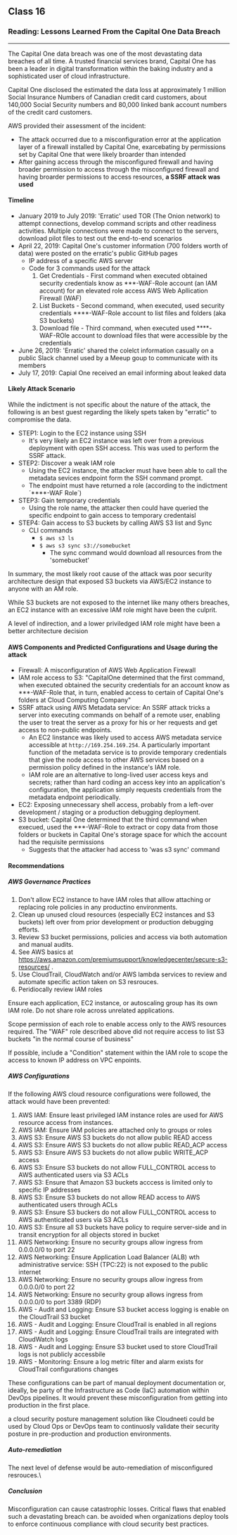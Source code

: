 ## Class 16

### Reading: Lessons Learned From the Capital One Data Breach

------

The Capital One data breach was one of the most devastating data breaches of all time. A trusted financial services brand, Capital One has been a leader in digital transformation within the baking industry and a sophisticated user of cloud infrastructure.

Capital One disclosed the estimated the data loss at approximately 1 million Social Insurance Numbers of Canadian credit card customers, about 140,000 Social Security numbers and 80,000 linked bank account numbers of the credit card customers.

AWS provided their assessment of the incident:

+ The attack occurred due to a misconfiguration error at the application layer of a firewall installed by Capital One, exarcebating by permissions set by Capital One that were likely broarder than intended
+ After gaining access through the misconfigured firewall and having broader permission to access through the misconfigured firewall and having broarder permissions to access resources, **a SSRF attack was used**

#### Timeline

+ January 2019 to July 2019: 'Erratic' used TOR (The Onion network) to attempt connections, develop command scripts and other readiness activities. Multiple connections were made to connect to the servers, download pilot files to test out the end-to-end scenarios 
+ April 22, 2019: Capital One's customer information (700 folders worth of data) were posted on the erratic's public GitHub pages
  + IP address of a specific AWS server
  + Code for 3 commands used for the attack
    1. Get Credentials - First command when executed obtained security credentials know as ***-WAF-Role account (an IAM account) for an elevated role access AWS Web Apllication Firewall (WAF)
    2. List Buckets - Second command, when executed, used security credentials ****-WAF-Role account to list files and folders (aka S3 buckets)
    3. Download file - Third command, when executed used ****-WAF-ROle account to download files that were accessible by the credentials
+ June 26, 2019: 'Erratic' shared the colelct information casually on a public Slack channel used by a Meeup goup to communicate with its members
+ July 17, 2019: Capial One received an email informing about leaked data

#### Likely Attack Scenario

While the indictment is not specific about the nature of the attack, the following is an best guest regarding the likely spets taken by "erratic" to compromise the data.

+ STEP1: Login to the EC2 instance using SSH
  + It's very likely an EC2 instance was left over from a previous deployment with open SSH access. This was used to perform the SSRF attack.
+ STEP2: Discover a weak IAM role
  + Using the EC2 instance, the attacker must have been able to call the metadata sevices endpoint form the SSH command prompt.
  + The endpoint must have returned a role (according to the indictment ´****-WAF Role´)
+ STEP3: Gain temporary credentials
  + Using the role name, the attacker then could have queried the specific endpoint to gain access to temporary credentaisl 
+ STEP4: Gain access to S3 buckets by calling AWS S3 list and Sync
  + CLI commands
    + `$ aws s3 ls`
    + `$ aws s3 sync s3://somebucket`
      + The sync command would download all resources from the 'somebucket'

In summary, the most likely root cause of the attack was poor security architecture design that exposed S3 buckets via AWS/EC2 instance to anyone with an AM role.

While S3 buckets are not exposed to the internet like many others breaches, an EC2 instance with an excessive IAM role might have been the culprit.

A level of indirection, and a lower priviledged IAM role might have been a better architecture decision

#### AWS Components and Predicted Configurations and Usage during the attack

+ Firewall: A misconfiguration of AWS Web Application Firewall
+ IAM role access to S3: "CapitalOne determined that the first command, when executed obtained the security credentials for an account know as ***-WAF-Role that, in turn, enabled access to certain of Capital One's folders at Cloud Computing Company"
+ SSRF attack using AWS Metadata service: An SSRF attack tricks a server into executing commands on behalf of a remote user, enabling the user to treat the server as a proxy for his or her requests and get access to non-public endpoints.
  + An EC2 Iinstance was likely used to access AWS metadata service accessible at `http://169.254.169.254`. A particularly important function of the metadata service is to provide temporary credentials that give the node access to other AWS services based on a permission policy defined in the instance's IAM role.
  + IAM role are an alternative to long-lived user access keys and secrets; rather than hard coding an access key into an application's configuration, the application simply requests credentials from the metadata endpoint periodically.
+ EC2: Exposing unnecessary shell access, probably from a left-over development / staging or a production debugging deployment.
+ S3 bucket: Capital One determined that the third command when execued, used the ***-WAF-Role to extract or copy data from those folders or buckets in Capital One's storage space for which the account had the requisite permissions
  + Suggests that the attacker had access to 'was s3 sync' command

#### Recommendations

##### AWS Governance Practices

1. Don't allow EC2 instance to have IAM roles that alllow attaching or replacing role policies in any productino environments.
2. Clean up unused cloud resources (especially EC2 instances and S3 buckets) left over from prior development or production debugging efforts.
3. Review S3 bucket permissions, policies and access via both automation and manual audits.
4. See AWS basics at https://aws.amazon.com/premiumsupport/knowledgecenter/secure-s3-resources/ .
5. Use CloudTrail, CloudWatch and/or AWS lambda services to review and automate specific action taken on S3 resrouces.
6. Peridiocally review IAM roles

Ensure each application, EC2 instance, or autoscaling group has its own IAM role. Do not share role across unrelated applications.

Scope permission of each role to enable access only to the AWS resources required. The "WAF" role described above did not require access to list S3 buckets "in the normal course of business"

If possible, include a "Condition" statement within the IAM role to scope the access to known IP address on VPC enpoints.

##### AWS Configurations

If the following AWS cloud resource configurations were followed, the attack would have been prevented:

1. AWS IAM: Ensure least privileged IAM instance roles are used for AWS resource access from instances.
2. AWS IAM: Ensure IAM policies are attached only to groups or roles
3. AWS S3: Ensure AWS S3 buckets do not allow public READ access
4. AWS S3: Ensure AWS S3 buckets do not allow public READ_ACP access
5. AWS S3: Ensure AWS S3 buckets do not allow public WRITE_ACP access
6. AWS S3: Ensure S3 buckets do not allow FULL_CONTROL access to AWS authenticated users via S3 ACLs
7. AWS S3: Ensure that Amazon S3 buckets acccess is limited only to specific IP addresses
8. AWS S3: Ensure S3 buckets do not allow READ access to AWS authenticated users through ACLs
9. AWS S3: Ensure S3 buckers do not allow FULL_CONTROL access to AWS authenticated users via S3 ACLs
10. AWS S3: Ensure all S3 buckets have policy to require server-side and in transit encryption for all objects stored in bucket
11. AWS Networking: Ensure no security groups allow ingress from 0.0.0.0/0 to port 22
12. AWS Networking: Ensure Application Load Balancer (ALB) wth administrative service: SSH (TPC:22) is not exposed to the public internet
13. AWS Networking: Ensure no security groups allow ingress from 0.0.0.0/0 to port 22
14. AWS Networking: Ensure no security group allows ingress from 0.0.0.0/0 to port 3389 (RDP)
15. AWS - Audit and Logging: Ensure S3 bucket access logging is enable on the CloudTrail S3 bucket
16. AWS - Audit and Logging: Ensure CloudTrail is enabled in all regions
17. AWS - Audit and Logging: Ensure CloudTrail trails are integrated with CloudWatch logs
18. AWS - Audit and Logging: Ensure S3 bucket used to store CloudTrail logs is not publicly accessbile
19. AWS - Monitoring: Ensure a log metric filter and alarm exists for CloudTrail configurations changes

These configurations can be part of manual deployment documentation or, ideally, be party of the Infrastructure as Code (IaC) automation within DevOps pipelines. It would prevent these misconfiguration from getting into production in the first place.

a cloud security posture management solution like Cloudneeti could be used by Cloud Ops or DevOps team to continuosly validate their security posture in pre-production and production environments.

##### Auto-remediation

The next level of defense would be auto-remediation of misconfigured resrouces.\

##### Conclusion

Misconfiguration can cause catastrophic losses. Critical flaws that enabled such a devastating breach can. be avoided when organizations deploy tools to enforce continuous compliance with cloud security best practices.